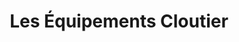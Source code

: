 ---
title: "Les Équipements Cloutier"
url: /sainte-agathe-des-monts/les-equipements-cloutier/
shop: car repair
---